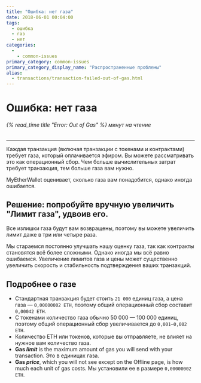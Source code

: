 ```yaml
---
title: "Ошибка: нет газа"
date: 2018-06-01 00:04:00
tags:
  - ошибка
  - газ
  - нет
categories:
  - 
    - common-issues
primary_category: common-issues
primary_category_display_name: "Распространенные проблемы"
alias:
  - transactions/transaction-failed-out-of-gas.html
---
```


# __Ошибка: нет газа__
###### {% read_time title "Error: Out of Gas" %} минут на чтение
***

Каждая транзакция (включая транзакции с токенами и контрактами) требует газа, который оплачивается эфиром. Вы можете рассматривать это как операционный сбор. Чем больше вычислительных затрат требует транзакция, тем больше газа вам нужно.

MyEtherWallet оценивает, сколько газа вам понадобится, однако иногда ошибается.

## __Решение: попробуйте вручную увеличить "Лимит газа", удвоив его.__

Все излишки газа будут вам возвращены, поэтому вы можете увеличить лимит даже в три или четыре раза.

Мы стараемся постоянно улучшать нашу оценку газа, так как контракты становятся всё более сложными. Однако иногда мы всё равно ошибаемся. Увеличение лимитов газа и цены может существенно увеличить скорость и стабильность подтверждения ваших транзакций.



## __Подробнее о газе__
* Стандартная транзакция будет стоить `21 000` единиц газа, а цена газа — `0,00000002 ETH`, поэтому общий операционный сбор составит `0,00042 ETH`.
* С токенами количество газа обычно 50 000 — 100 000 единиц, поэтому общий операционный сбор увеличивается до `0,001–0,002 ETH`.
* Количество ETH или токенов, которые вы отправляете, не влияет на нужное вам количество газа.
* **Gas _limit_** is the maximum amount of gas you will send with your transaction. Это в единицах газа.
* **Gas _price_**, which you will not see except on the Offline page, is how much each unit of gas costs. Мы установили ее в размере `0,00000002 ETH`.